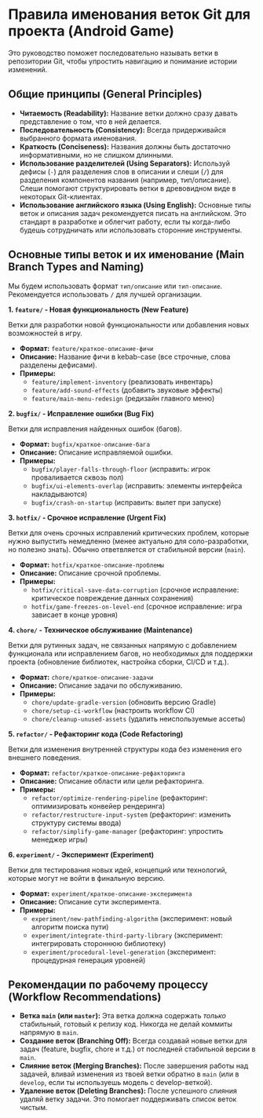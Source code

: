# Правила именования веток Git для проекта (Android Game)

Это руководство поможет последовательно называть ветки в репозитории Git, чтобы упростить навигацию и понимание истории изменений.

## Общие принципы (General Principles)

* **Читаемость (Readability):** Название ветки должно сразу давать представление о том, что в ней делается.
* **Последовательность (Consistency):** Всегда придерживайся выбранного формата именования.
* **Краткость (Conciseness):** Названия должны быть достаточно информативными, но не слишком длинными.
* **Использование разделителей (Using Separators):** Используй дефисы (`-`) для разделения слов в описании и слеши (`/`) для разделения компонентов названия (например, тип/описание). Слеши помогают структурировать ветки в древовидном виде в некоторых Git-клиентах.
* **Использование английского языка (Using English):** Основные типы веток и описания задач рекомендуется писать на английском. Это стандарт в разработке и облегчит работу, если ты когда-либо будешь сотрудничать или использовать сторонние инструменты.

## Основные типы веток и их именование (Main Branch Types and Naming)

Мы будем использовать формат `тип/описание` или `тип-описание`. Рекомендуется использовать `/` для лучшей организации.

**1. `feature/` - Новая функциональность (New Feature)**

Ветки для разработки новой функциональности или добавления новых возможностей в игру.
* **Формат:** `feature/краткое-описание-фичи`
* **Описание:** Название фичи в kebab-case (все строчные, слова разделены дефисами).
* **Примеры:**
    * `feature/implement-inventory` (реализовать инвентарь)
    * `feature/add-sound-effects` (добавить звуковые эффекты)
    * `feature/main-menu-redesign` (редизайн главного меню)

**2. `bugfix/` - Исправление ошибки (Bug Fix)**

Ветки для исправления найденных ошибок (багов).
* **Формат:** `bugfix/краткое-описание-бага`
* **Описание:** Описание исправляемой ошибки.
* **Примеры:**
    * `bugfix/player-falls-through-floor` (исправить: игрок проваливается сквозь пол)
    * `bugfix/ui-elements-overlap` (исправить: элементы интерфейса накладываются)
    * `bugfix/crash-on-startup` (исправить: вылет при запуске)

**3. `hotfix/` - Срочное исправление (Urgent Fix)**

Ветки для очень срочных исправлений критических проблем, которые нужно выпустить немедленно (менее актуально для соло-разработки, но полезно знать). Обычно ответвляется от стабильной версии (`main`).
* **Формат:** `hotfix/краткое-описание-проблемы`
* **Описание:** Описание срочной проблемы.
* **Примеры:**
    * `hotfix/critical-save-data-corruption` (срочное исправление: критическое повреждение данных сохранения)
    * `hotfix/game-freezes-on-level-end` (срочное исправление: игра зависает в конце уровня)

**4. `chore/` - Техническое обслуживание (Maintenance)**

Ветки для рутинных задач, не связанных напрямую с добавлением функционала или исправлением багов, но необходимых для поддержки проекта (обновление библиотек, настройка сборки, CI/CD и т.д.).
* **Формат:** `chore/краткое-описание-задачи`
* **Описание:** Описание задачи по обслуживанию.
* **Примеры:**
    * `chore/update-gradle-version` (обновить версию Gradle)
    * `chore/setup-ci-workflow` (настроить workflow CI)
    * `chore/cleanup-unused-assets` (удалить неиспользуемые ассеты)

**5. `refactor/` - Рефакторинг кода (Code Refactoring)**

Ветки для изменения внутренней структуры кода без изменения его внешнего поведения.
* **Формат:** `refactor/краткое-описание-рефакторинга`
* **Описание:** Описание области или цели рефакторинга.
* **Примеры:**
    * `refactor/optimize-rendering-pipeline` (рефакторинг: оптимизировать конвейер рендеринга)
    * `refactor/restructure-input-system` (рефакторинг: изменить структуру системы ввода)
    * `refactor/simplify-game-manager` (рефакторинг: упростить менеджер игры)

**6. `experiment/` - Эксперимент (Experiment)**

Ветки для тестирования новых идей, концепций или технологий, которые могут не войти в финальную версию.
* **Формат:** `experiment/краткое-описание-эксперимента`
* **Описание:** Описание сути эксперимента.
* **Примеры:**
    * `experiment/new-pathfinding-algorithm` (эксперимент: новый алгоритм поиска пути)
    * `experiment/integrate-third-party-library` (эксперимент: интегрировать стороннюю библиотеку)
    * `experiment/procedural-level-generation` (эксперимент: процедурная генерация уровней)

## Рекомендации по рабочему процессу (Workflow Recommendations)

* **Ветка `main` (или `master`):** Эта ветка должна содержать *только* стабильный, готовый к релизу код. Никогда не делай коммиты напрямую в `main`.
* **Создание веток (Branching Off):** Всегда создавай новые ветки для задач (feature, bugfix, chore и т.д.) от последней стабильной версии в `main`.
* **Слияние веток (Merging Branches):** После завершения работы над задачей, вливай изменения из твоей ветки обратно в `main` (или в `develop`, если ты используешь модель с develop-веткой).
* **Удаление веток (Deleting Branches):** После успешного слияния удаляй ветку задачи. Это помогает поддерживать список веток чистым.